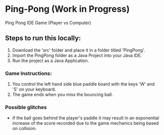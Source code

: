 # Ping-Pong (Work in Progress)
Ping Pong IDE Game (Player vs Computer)

## Steps to run this locally:
1. Download the 'src' folder and place it in a folder titled 'PingPong'.
2. Import the PingPong folder as a Java Project into your Java IDE.
3. Run the project as a Java Application.

### Game Instructions:
1. You control the left hand side blue paddle board with the keys 'W' and 'S' on your keyboard.
2. The game ends when you miss the bouncing ball.


### Possible glitches
- If the ball goes behind the player's paddle it may result in an exponential increase of the score recorded due to the game mechanics being based on collision.
